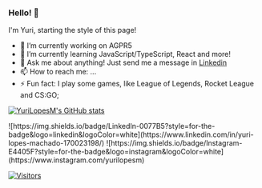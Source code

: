 ### Hello! 👋

I'm Yuri, starting the style of this page! 

- 🔭 I’m currently working on AGPR5
- 🌱 I’m currently learning JavaScript/TypeScript, React and more!
- 💬 Ask me about anything! Just send me a message in [Linkedin](https://www.linkedin.com/in/yuri-lopes-machado-170023198/)
- 📫 How to reach me: ...
- ⚡ Fun fact: I play some games, like League of Legends, Rocket League and CS:GO;

[![YuriLopesM's GitHub stats](https://github-readme-stats.vercel.app/api?username=YuriLopesM&theme=dracula)](https://github.com/anuraghazra/github-readme-stats)

<div>
![https://img.shields.io/badge/LinkedIn-0077B5?style=for-the-badge&logo=linkedin&logoColor=white](https://www.linkedin.com/in/yuri-lopes-machado-170023198/)
![https://img.shields.io/badge/Instagram-E4405F?style=for-the-badge&logo=instagram&logoColor=white](https://www.instagram.com/yurilopesm)

[![Visitors](https://visitor-badge.glitch.me/badge?page_id=github/YuriLopesM)](https://github.com/YuriLopesM)
</div>


